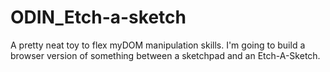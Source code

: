 # ODIN_Etch-a-sketch
A pretty neat toy to flex myDOM manipulation skills. I'm going to build a browser version of something between a sketchpad and an Etch-A-Sketch.
